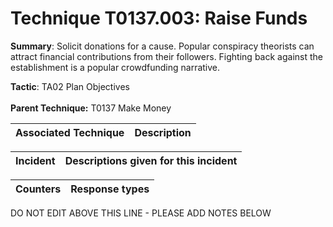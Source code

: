 # Technique T0137.003: Raise Funds

**Summary**: Solicit donations for a cause. Popular conspiracy theorists can attract financial contributions from their followers. Fighting back against the establishment is a popular crowdfunding narrative. 

**Tactic**: TA02 Plan Objectives <br><br>**Parent Technique:** T0137 Make Money


| Associated Technique | Description |
| --------- | ------------------------- |



| Incident | Descriptions given for this incident |
| -------- | -------------------- |



| Counters | Response types |
| -------- | -------------- |


DO NOT EDIT ABOVE THIS LINE - PLEASE ADD NOTES BELOW